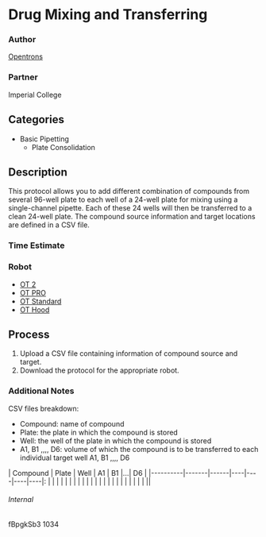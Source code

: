 # Drug Mixing and Transferring

### Author
[Opentrons](https://opentrons.com/)

### Partner
Imperial College

## Categories
* Basic Pipetting
	* Plate Consolidation


## Description
This protocol allows you to add different combination of compounds from several 96-well plate to each well of a 24-well plate for mixing using a single-channel pipette. Each of these 24 wells will then be transferred to a clean 24-well plate. The compound source information and target locations are defined in a CSV file.

### Time Estimate

### Robot
* [OT 2](https://opentrons.com/ot-2)
* [OT PRO](https://opentrons.com/robots/ot-one-s-pro)
* [OT Standard](https://opentrons.com/robots/ot-one-s-standard)  
* [OT Hood](https://opentrons.com/robots/ot-one-s-hood)

## Process
1. Upload a CSV file containing information of compound source and target.
2. Download the protocol for the appropriate robot.


### Additional Notes
CSV files breakdown:
* Compound: name of compound
* Plate: the plate in which the compound is stored
* Well: the well of the plate in which the compound is stored
* A1, B1 ,,,, D6: volume of which the compound is to be transferred to each individual target well A1, B1 ,,,, D6

| Compound | Plate | Well | A1 | B1 |...| D6 |
|----------|-------|------|----|----|----|----|:
|          |       |      |    |    |    |    |
|          |       |      |    |    |    |    |
|         |       |      |    |    |    |    ||

###### Internal
fBpgkSb3
1034
